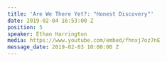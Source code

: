 ```yaml
---
title: 'Are We There Yet?: "Honest Discovery"'
date: 2019-02-04 16:53:00 Z
position: 5
speaker: Ethan Harrington
media: https://www.youtube.com/embed/fhnxj7oz7nE
message_date: 2019-02-03 10:00:00 Z
---
```


